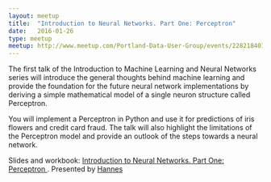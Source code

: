 ```yaml
---
layout: meetup
title:  "Introduction to Neural Networks. Part One: Perceptron"
date:   2016-01-26
type: meetup
meetup: http://www.meetup.com/Portland-Data-User-Group/events/228218401/
---
```

The first talk of the Introduction to Machine Learning and Neural Networks series will introduce the general thoughts behind machine learning and provide the foundation for the future neural network implementations by deriving a simple mathematical model of a single neuron structure called Perceptron.

You will implement a Perceptron in Python and use it for predictions of iris flowers and credit card fraud. The talk will also highlight the limitations of the Perceptron model and provide an outlook of the steps towards a neural network.

Slides and workbook: <a href="//github.com/hanneshapke/PDX-data-perceptron/">Introduction to Neural Networks. Part One: Perceptron </a>. Presented by <a href="hanneshapke.github.io/">Hannes</a>

